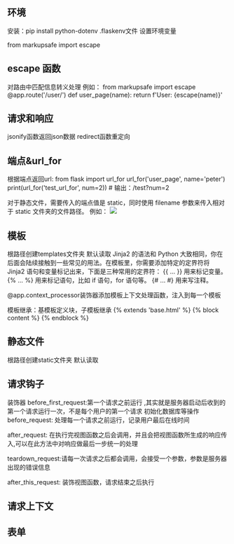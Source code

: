 ## 环境
安装：pip install python-dotenv
.flaskenv文件 设置环境变量

from markupsafe import escape

## escape 函数
对路由中匹配信息转义处理
例如：
from markupsafe import escape
@app.route('/user/<name>')
def user_page(name):
    return f'User: {escape(name)}'

## 请求和响应
jsonify函数返回json数据
redirect函数重定向

## 端点&url_for
根据端点返回url:
from flask import url_for
url_for('user_page', name='peter')
print(url_for('test_url_for', num=2))  # 输出：/test?num=2

对于静态文件，需要传入的端点值是 static，同时使用 filename 参数来传入相对于 static 文件夹的文件路径。
例如：
<img src="{{ url_for('static', filename='foo.jpg') }}">

## 模板
根路径创建templates文件夹 默认读取
Jinja2 的语法和 Python 大致相同，你在后面会陆续接触到一些常见的用法。在模板里，你需要添加特定的定界符将 Jinja2 语句和变量标记出来，下面是三种常用的定界符：
{{ ... }} 用来标记变量。
{% ... %} 用来标记语句，比如 if 语句，for 语句等。
{# ... #} 用来写注释。

@app.context_processor装饰器添加模板上下文处理函数，注入到每一个模板

模板继承：基模板定义块，子模板继承
{% extends 'base.html' %}
{% block content %}
{% endblock %}

## 静态文件
根路径创建static文件夹 默认读取

## 请求钩子
装饰器
before_first_request:第一个请求之前运行 ,其实就是服务器启动后收到的第一个请求运行一次，不是每个用户的第一个请求
                     初始化数据库等操作
before_request: 处理每一个请求之前运行，记录用户最后在线时间

after_request: 在执行完视图函数之后会调用，并且会把视图函数所生成的响应传入,可以在此方法中对响应做最后一步统一的处理

teardown_request:请每一次请求之后都会调用，会接受一个参数，参数是服务器出现的错误信息

after_this_request: 装饰视图函数，请求结束之后执行

## 请求上下文


## 表单